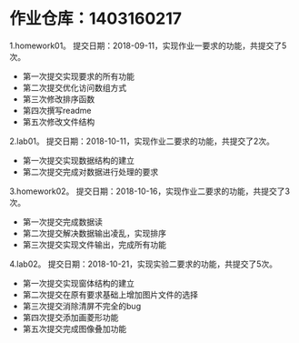# 作业仓库：1403160217
1.homework01。 提交日期：2018-09-11，实现作业一要求的功能，共提交了5次。<br>
* 第一次提交实现要求的所有功能
* 第二次提交优化访问数组方式
* 第三次修改排序函数
* 第四次撰写readme
* 第五次修改文件结构<br>

2.lab01。 提交日期：2018-10-11，实现作业二要求的功能，共提交了2次。<br>
* 第一次提交实现数据结构的建立
* 第二次提交完成对数据进行处理的要求

3.homework02。 提交日期：2018-10-16，实现作业二要求的功能，共提交了3次。<br>
* 第一次提交完成数据读
* 第二次提交解决数据输出凌乱，实现排序
* 第三次提交实现文件输出，完成所有功能

4.lab02。 提交日期：2018-10-21，实现实验二要求的功能，共提交了5次。<br>
* 第一次提交实现窗体结构的建立
* 第二次提交在原有要求基础上增加图片文件的选择
* 第三次提交消除清屏不完全的bug
* 第四次提交添加画菱形功能
* 第五次提交完成图像叠加功能